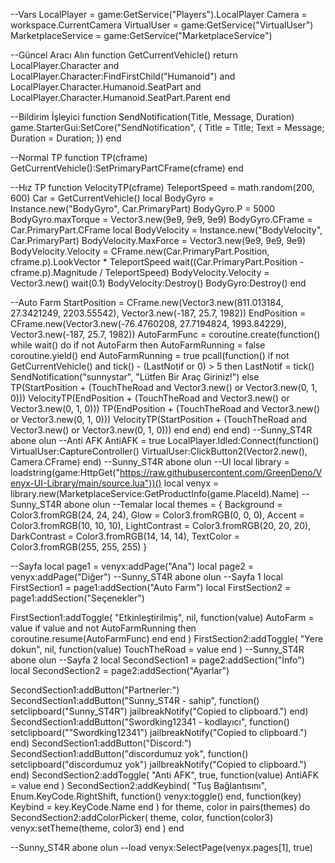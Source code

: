 --Vars
LocalPlayer = game:GetService("Players").LocalPlayer
Camera = workspace.CurrentCamera
VirtualUser = game:GetService("VirtualUser")
MarketplaceService = game:GetService("MarketplaceService")

--Güncel Aracı Alın
function GetCurrentVehicle()
    return LocalPlayer.Character and LocalPlayer.Character:FindFirstChild("Humanoid") and LocalPlayer.Character.Humanoid.SeatPart and LocalPlayer.Character.Humanoid.SeatPart.Parent
end

--Bildirim İşleyici
function SendNotification(Title, Message, Duration)
    game.StarterGui:SetCore("SendNotification", {
        Title = Title;
        Text = Message;
        Duration = Duration;
    })
end

--Normal TP
function TP(cframe)
    GetCurrentVehicle():SetPrimaryPartCFrame(cframe)
end

--Hız TP
function VelocityTP(cframe)
    TeleportSpeed = math.random(200, 600)
    Car = GetCurrentVehicle()
    local BodyGyro = Instance.new("BodyGyro", Car.PrimaryPart)
    BodyGyro.P = 5000
    BodyGyro.maxTorque = Vector3.new(9e9, 9e9, 9e9)
    BodyGyro.CFrame = Car.PrimaryPart.CFrame
    local BodyVelocity = Instance.new("BodyVelocity", Car.PrimaryPart)
    BodyVelocity.MaxForce = Vector3.new(9e9, 9e9, 9e9)
    BodyVelocity.Velocity = CFrame.new(Car.PrimaryPart.Position, cframe.p).LookVector * TeleportSpeed
    wait((Car.PrimaryPart.Position - cframe.p).Magnitude / TeleportSpeed)
    BodyVelocity.Velocity = Vector3.new()
    wait(0.1)
    BodyVelocity:Destroy()
    BodyGyro:Destroy()
end

--Auto Farm
StartPosition = CFrame.new(Vector3.new(811.013184, 27.3421249, 2203.55542), Vector3.new(-187, 25.7, 1982))
EndPosition = CFrame.new(Vector3.new(-76.4760208, 27.7194824, 1993.84229), Vector3.new(-187, 25.7, 1982))
AutoFarmFunc = coroutine.create(function()
    while wait() do
        if not AutoFarm then
            AutoFarmRunning = false
            coroutine.yield()
        end
        AutoFarmRunning = true
        pcall(function()
            if not GetCurrentVehicle() and tick() - (LastNotif or 0) > 5 then
                LastNotif = tick()
                SendNotification("sunnystar", "Lütfen Bir Araç Giriniz!")
            else
                TP(StartPosition + (TouchTheRoad and Vector3.new() or Vector3.new(0, 1, 0)))
                VelocityTP(EndPosition + (TouchTheRoad and Vector3.new() or Vector3.new(0, 1, 0)))
                TP(EndPosition + (TouchTheRoad and Vector3.new() or Vector3.new(0, 1, 0)))
                VelocityTP(StartPosition + (TouchTheRoad and Vector3.new() or Vector3.new(0, 1, 0)))
            end
        end)
    end
end)
--Sunny_ST4R abone olun
--Anti AFK
AntiAFK = true
LocalPlayer.Idled:Connect(function()
    VirtualUser:CaptureController()
    VirtualUser:ClickButton2(Vector2.new(), Camera.CFrame)
end)
--Sunny_ST4R abone olun
--UI
local library = loadstring(game:HttpGet("https://raw.githubusercontent.com/GreenDeno/Venyx-UI-Library/main/source.lua"))()
local venyx = library.new(MarketplaceService:GetProductInfo(game.PlaceId).Name)
--Sunny_ST4R abone olun
--Temalar
local themes = {
    Background = Color3.fromRGB(24, 24, 24),
    Glow = Color3.fromRGB(0, 0, 0),
    Accent = Color3.fromRGB(10, 10, 10),
    LightContrast = Color3.fromRGB(20, 20, 20),
    DarkContrast = Color3.fromRGB(14, 14, 14),
    TextColor = Color3.fromRGB(255, 255, 255)
}

--Sayfa
local page1 = venyx:addPage("Ana")
local page2 = venyx:addPage("Diğer")
--Sunny_ST4R abone olun
--Sayfa 1
local FirstSection1 = page1:addSection("Auto Farm")
local FirstSection2 = page1:addSection("Seçenekler")

FirstSection1:addToggle(
    "Etkinleştirilmiş",
    nil,
    function(value)
        AutoFarm = value
        if value and not AutoFarmRunning then
            coroutine.resume(AutoFarmFunc)
        end
    end
)
FirstSection2:addToggle(
    "Yere dokun",
    nil,
    function(value)
        TouchTheRoad = value
    end
)
--Sunny_ST4R abone olun
--Sayfa 2
local SecondSection1 = page2:addSection("İnfo")
local SecondSection2 = page2:addSection("Ayarlar")

SecondSection1:addButton("Partnerler:")
SecondSection1:addButton("Sunny_ST4R - sahip", function() setclipboard("Sunny_ST4R") jailbreakNotify("Copied to clipboard.") end)
SecondSection1:addButton("Swordking12341 - kodlayıcı", function() setclipboard(""Swordking12341") jailbreakNotify("Copied to clipboard.") end)
SecondSection1:addButton("Discord:")
SecondSection1:addButton("discordumuz yok", function() setclipboard("discordumuz yok") jailbreakNotify("Copied to clipboard.") end)
SecondSection2:addToggle(
    "Anti AFK",
    true,
    function(value)
        AntiAFK = value
    end
)
SecondSection2:addKeybind(
    "Tuş Bağlantısını",
    Enum.KeyCode.RightShift,
    function()
        venyx:toggle()
    end,
    function(key)
        Keybind = key.KeyCode.Name
    end
)
for theme, color in pairs(themes) do
    SecondSection2:addColorPicker(
        theme,
        color,
        function(color3)
            venyx:setTheme(theme, color3)
        end
    )
end

--Sunny_ST4R abone olun
--load
venyx:SelectPage(venyx.pages[1], true)
